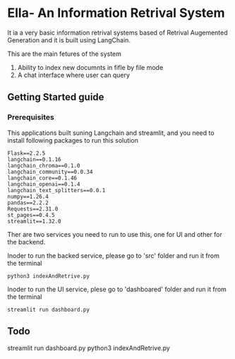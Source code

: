# Ella- An Information Retrival System
It ia a very basic information retrival systems based of Retrival Augemented Generation and it is built using LangChain.
  
This are the main fetures of the system 

  1) Ability to index new documnts in fifle by file mode 
  2) A chat interface where user can query    



## Getting Started guide


### Prerequisites 
This applications built suning  Langchain and streamlit, and you need to install following packages to run this solution
```pyhton
Flask==2.2.5
langchain==0.1.16
langchain_chroma==0.1.0
langchain_community==0.0.34
langchain_core==0.1.46
langchain_openai==0.1.4
langchain_text_splitters==0.0.1
numpy==1.26.4
pandas==2.2.2
Requests==2.31.0
st_pages==0.4.5
streamlit==1.32.0
```
Ther are two services you need to run to use this, one for UI and other for the backend.

Inoder to run the backed service, please go to 'src' folder and run it from the terminal
```pyhton
python3 indexAndRetrive.py
```
Inoder to run the UI service, plese go to 'dashboared' folder and run it from the terminal
```pyhton
streamlit run dashboard.py
```
## Todo
streamlit run dashboard.py
python3 indexAndRetrive.py
